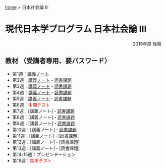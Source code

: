 [home](https://hirosasada.github.io/) > 日本社会論 III
# 現代日本学プログラム 日本社会論 III  
<div style="text-align: right;">2019年度 後期</div>   

## 教材 （受講者専用、要パスワード）  
- 第1週：[講義ノート](https://drive.google.com/open?id=1SiiiBCV6eSr366slmS_0BQqNDBCsHfU_)  
- 第2週：[講義ノート](https://drive.google.com/open?id=16R7Bpv5TNMlUAOz9H306xqSUv-d9o4Jt)・[読書課題](https://drive.google.com/open?id=16y77AUDoYywv7_qEiuX4khPRfpNC3U80)    
- 第3週：[講義ノート](https://drive.google.com/open?id=1jtHENVtcHAMlJS4J0bt_QSITrsUN7vWM)・[読書課題](https://drive.google.com/open?id=1GAUj19ZZjBL0MzYwRWRB9GwBS9JZaB7s)    
- 第4週：[講義ノート](https://drive.google.com/open?id=1aFIJC86-eoAwAiQDW_Gegjfqnf6t2lAc)・[読書課題](https://drive.google.com/open?id=1-mNEcHXr2uUJohr1dD4s18QGGkGpdqaA)  
- 第5週：[講義ノート](https://drive.google.com/open?id=1byy1k82pO-PuKluyfBdb7sIsFJSTC-w2)・[読書課題](https://drive.google.com/open?id=1b3qRuIVPWoXIgSoAto66oFsGvAxryGGG)  
- 第6週：<font color="Red">中間テスト</font>  
- 第7週：[講義ノート]・[読書課題](https://drive.google.com/open?id=1QeL-ZPDtXu9wzqM8Q3hnohBN19sAhVDc)    
- 第8週：[講義ノート]・[読書課題](https://drive.google.com/open?id=1__iP5xZJJ0T2j2QGPun-h1ahaVnFFYxe)  
- 第9週：[講義ノート]・[読書課題](https://drive.google.com/open?id=1Ch-7tYkNggx8c0HLKY-8qqZYiD0MMIp7)    
- 第10週：[講義ノート]・[読書課題](https://drive.google.com/open?id=16TZYp2FM5LlQKa42xCL37Uk97hSYtP5D)  
- 第11週：[講義ノート]・[読書課題]   
- 第12週：[講義ノート]・[読書課題]  
- 第13週：[講義ノート]・[読書課題]  
- 第14-15週：プレゼンテーション  
- 第16週：<font color="Red">期末テスト</font>    
